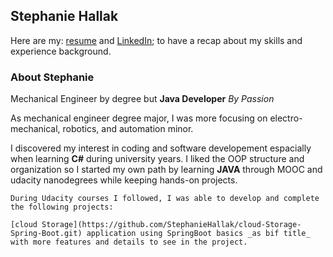 ## Stephanie Hallak

Here are my: [resume](https://docs.google.com/document/d/1sS1wTfhFODQTpPGDiPC3yl-kpENsHfgnLogAhhEcFmc/edit#heading=h.5x0d5h95i329) and [LinkedIn](https://www.linkedin.com/in/stephaniehallak/); to have a recap about my skills and experience background.

### About Stephanie

Mechanical Engineer by degree but **Java Developer** _By Passion_

As mechanical engineer degree major, I was more focusing on electro-mechanical, robotics, and automation minor.

I discovered my interest in coding and software developement espacially when learning **C#** during university years. I liked the OOP structure and organization so I started my own path by learning **JAVA** through MOOC and udacity nanodegrees while keeping hands-on projects.
```
During Udacity courses I followed, I was able to develop and complete the following projects:

[cloud Storage](https://github.com/StephanieHallak/cloud-Storage-Spring-Boot.git) application using SpringBoot basics _as bif title_ with more features and details to see in the project.
```
